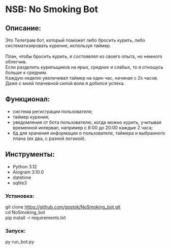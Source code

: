 # NSB: No Smoking Bot

## Описание:

Это Телеграм бот, который поможет либо бросить курить, либо систематизировать курение, используя таймер.
<br>
<br>
План, чтобы бросить курить, я состоявлял из своего опыта, но немного облегчив.
<br>
Если разделить курильщиков на ярых, средних и слабых, то я отношусь больше к средним.
<br>
Каждую неделю увеличивал таймер на один час, начиная с 2х часов.
<br>
Даже с моей плачевной силой воли я добился успеха.

## Функционал:

- система регистрации пользователя;
- таймер курения;
- уведомления от бота пользователю, когда можно курить, учитывая временной интервал, например с 8:00 до 20:00 каждые 2 часа;
- бд для хранения информации о пользователе, таймера и выбранного плана (их два, с разной логикой).

## Инструменты:
- Python 3.12
- Aiogram 3.10.0
- datetime
- sqlite3

### Установка:

git clone https://github.com/gostok/NoSmoking_bot.git <br>
cd NoSmoking_bot <br>
pip install -r requirements.txt

### Запуск:

py run_bot.py

